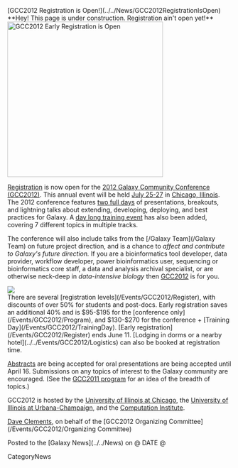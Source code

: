 <div class='newsItemHeader'>[GCC2012 Registration is Open!](../../News/GCC2012RegistrationIsOpen)</div>

<div class='red'>**Hey! This page is under construction.  Registration ain't open yet!**</div>

<div class='right'><a href='/Events/GCC2012/Register'><img src='/Events/GCC2012/GCC2012LogoWide400.png' alt='GCC2012 Early Registration is Open' width="350px" /></a></div>

[Registration](/Events/GCC2012/Register) is now open for the [2012 Galaxy Community Conference (GCC2012)](/Events/GCC2012).  This annual event will be held [July 25-27](/Events/GCC2012/Program) in [Chicago, Illinois](/Events/GCC2012/Logistics). The 2012 conference features [two full days](/Events/GCC2012/Program) of presentations, breakouts, and lightning talks about extending, developing, deploying, and best practices for Galaxy.  A [day long training event](../../Events/GCC2012/TrainingDay) has also been added, covering 7 different topics in multiple tracks. 

The conference will also include talks from the [/Galaxy Team](/Galaxy Team) on future project direction, and is a chance to *affect and contribute to Galaxy's future direction.*  If you are a bioinformatics tool developer, data provider, workflow developer, power bioinformatics user, sequencing or bioinformatics core staff, a data and analysis archival specialist, or are otherwise neck-deep in *data-intensive biology* then [GCC2012](../../Events/GCC2012) is for you.

<div class='left'><a href='/Events/GCC2012/TrainingDay'><img src='/Events/GCC2012/GCC2012TrainingDayLogo.png' /></a></div>
There are several [registration levels](/Events/GCC2012/Register), with discounts of over 50% for students and post-docs.  Early registration saves an additional 40% and is $95-$195 for the [conference only](/Events/GCC2012/Program), and $130-$270 for the conference + [Training Day](/Events/GCC2012/TrainingDay). [Early registration](/Events/GCC2012/Register) ends June 11.  [Lodging in dorms or a nearby hotel](../../Events/GCC2012/Logistics) can also be booked at registration time.

[Abstracts](/Events/GCC2012/Abstracts) are being accepted for oral presentations are being accepted until April 16. Submissions on any topics of interest to the Galaxy community are encouraged.  (See the [GCC2011 program](../../Events/GCC2011) for an idea of the breadth of topics.)

GCC2012 is hosted by the [University of Illinois at Chicago](http://uic.edu/), the [University of Illinois at Urbana-Champaign](http://illinois.edu/), and the [Computation Institute](http://www.ci.anl.gov/).

[Dave Clements](/DaveClements), on behalf of the [GCC2012 Organizing Committee](/Events/GCC2012/Organizing Committee)

<div class='newsItemFooter'>Posted to the [Galaxy News](../../News) on @ DATE @</div>

CategoryNews
